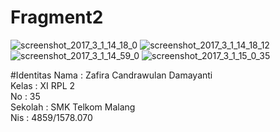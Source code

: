 # Fragment2
![screenshot_2017_3_1_14_18_0](https://cloud.githubusercontent.com/assets/22255497/23490578/faa6bf40-ff2b-11e6-8e5b-3e0e967fd0bd.png)
![screenshot_2017_3_1_14_18_12](https://cloud.githubusercontent.com/assets/22255497/23490579/faab35de-ff2b-11e6-8007-95acd54531c6.png)
![screenshot_2017_3_1_14_59_0](https://cloud.githubusercontent.com/assets/22255497/23490580/faf2c138-ff2b-11e6-96f5-fefb49486b76.png)
![screenshot_2017_3_1_15_0_35](https://cloud.githubusercontent.com/assets/22255497/23490581/fafdd4ce-ff2b-11e6-9410-6b437827056b.png)

#Identitas
Nama : Zafira Candrawulan Damayanti<br>
Kelas : XI RPL 2<br>
No : 35<br>
Sekolah : SMK Telkom Malang<br>
Nis : 4859/1578.070<br>
